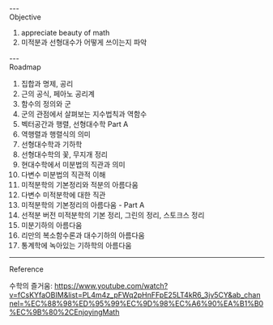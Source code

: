 ---\
Objective

1. appreciate beauty of math
2. 미적분과 선형대수가 어떻게 쓰이는지 파악



---\
Roadmap


1. 집합과 명제, 공리
2. 근의 공식, 페아노 공리계
3. 함수의 정의와 군
4. 군의 관점에서 살펴보는 지수법칙과 역함수
5. 벡터공간과 행렬, 선형대수학 Part A
6. 역행렬과 행렬식의 의미
7. 선형대수학과 기하학
8. 선형대수학의 꽃, 무지개 정리
9. 현대수학에서 미분법의 직관과 의미
10. 다변수 미분법의 직관적 이해
11. 미적분학의 기본정리와 적분의 아름다움
12. 다변수 미적분학에 대한 직관
13. 미적분학의 기본정리의 아름다움 - Part A
14. 선적분 버전 미적분학의 기본 정리, 그린의 정리, 스토크스 정리
15. 미분기하의 아름다움
16. 리만의 복소함수론과 대수기하의 아름다움
17. 통계학에 녹아있는 기하학의 아름다움




---
Reference


수학의 즐거움: https://www.youtube.com/watch?v=fCsKYfaOBIM&list=PL4m4z_pFWq2pHnFFpE25LT4kR6_3jv5CY&ab_channel=%EC%88%98%ED%95%99%EC%9D%98%EC%A6%90%EA%B1%B0%EC%9B%80%2CEnjoyingMath
